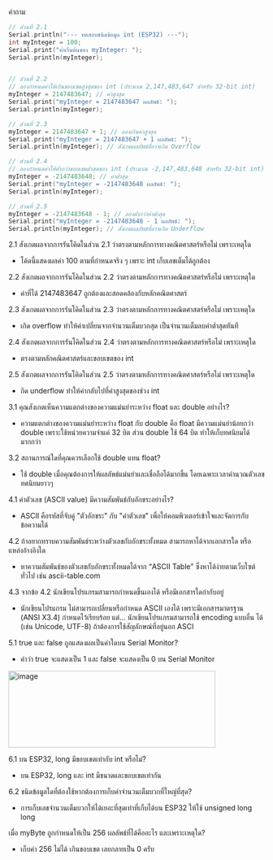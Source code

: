 คำถาม

``` c
// ส่วนที่ 2.1
Serial.println("--- ทดสอบชนิดข้อมูล int (ESP32) ---");
int myInteger = 100;
Serial.print("ค่าเริ่มต้นของ myInteger: ");
Serial.println(myInteger);


// ส่วนที่ 2.2
// ลองกำหนดค่าให้เกินขอบเขตสูงสุดของ int (ประมาณ 2,147,483,647 สำหรับ 32-bit int)
myInteger = 2147483647; // ค่าสูงสุด
Serial.print("myInteger = 2147483647 ผลลัพธ์: ");
Serial.println(myInteger);

// ส่วนที่ 2.3
myInteger = 2147483647 + 1; // ลองเกินค่าสูงสุด
Serial.print("myInteger = 2147483647 + 1 ผลลัพธ์: ");
Serial.println(myInteger); // สังเกตผลลัพธ์ที่อาจเกิด Overflow

// ส่วนที่ 2.4
// ลองกำหนดค่าให้ต่ำกว่าขอบเขตต่ำสุดของ int (ประมาณ -2,147,483,648 สำหรับ 32-bit int)
myInteger = -2147483648; // ค่าต่ำสุด
Serial.print("myInteger = -2147483648 ผลลัพธ์: ");
Serial.println(myInteger);

// ส่วนที่ 2.5
myInteger = -2147483648 - 1; // ลองต่ำกว่าค่าต่ำสุด
Serial.print("myInteger = -2147483648 - 1 ผลลัพธ์: ");
Serial.println(myInteger); // สังเกตผลลัพธ์ที่อาจเกิด Underflow
```

2.1 สังเกตผลจากการรันโคิดในส่วน 2.1 ว่าตรงตามหลักการทางคณิตศาสตร์หรือไม่ เพราะเหตุใด
- โค้ดนี้แสดงผลค่า 100 ตามที่กำหนดจริง ๆ เพราะ int เก็บเลขเต็มได้ถูกต้อง

2.2 สังเกตผลจากการรันโคิดในส่วน 2.2 ว่าตรงตามหลักการทางคณิตศาสตร์หรือไม่ เพราะเหตุใด
-  ค่าที่ได้ 2147483647 ถูกต้องและสอดคล้องกับหลักคณิตศาสตร์

2.3 สังเกตผลจากการรันโคิดในส่วน 2.3 ว่าตรงตามหลักการทางคณิตศาสตร์หรือไม่ เพราะเหตุใด
-  เกิด overflow ทำให้ค่าเปลี่ยนจากจำนวนเต็มบวกสุด เป็นจำนวนเต็มลบค่าต่ำสุดทันที
  
2.4 สังเกตผลจากการรันโคิดในส่วน 2.4 ว่าตรงตามหลักการทางคณิตศาสตร์หรือไม่ เพราะเหตุใด
-  ตรงตามหลักคณิตศาสตร์และขอบเขตของ int
  
2.5 สังเกตผลจากการรันโคิดในส่วน 2.5 ว่าตรงตามหลักการทางคณิตศาสตร์หรือไม่ เพราะเหตุใด
-  กิด underflow ทำให้ค่ากลับไปที่ค่าสูงสุดของช่วง int

3.1 คุณสังเกตเห็นความแตกต่างของความแม่นยำระหว่าง float และ double อย่างไร?
  - ความแตกต่างของความแม่นยำระหว่าง float กับ double คือ float มีความแม่นยำน้อยกว่า double เพราะใช้หน่วยความจำแค่ 32 บิต ส่วน double ใช้ 64 บิต ทำให้เก็บทศนิยมได้มากกว่า

3.2 สถานการณ์ใดที่คุณควรเลือกใช้ double แทน float?
  - ใช้ double เมื่อคุณต้องการให้ผลลัพธ์แม่นยำและเชื่อถือได้มากขึ้น โดยเฉพาะเวลาคำนวณตัวเลขทศนิยมยาวๆ

4.1 ค่าตัวเลข (ASCII value) มีความสัมพันธ์กับอักขระอย่างไร?
  - ASCII คือรหัสที่จับคู่ "ตัวอักขระ" กับ "ค่าตัวเลข" เพื่อให้คอมพิวเตอร์เข้าใจและจัดการกับข้อความได้

4.2 ถ้าอยากทราบความสัมพันธ์ระหว่างตัวเลขกับอักขระทั้งหมด สามารถหาได้จากเอกสารใด หรือแหล่งอ้างอิงใด
  - หาความสัมพันธ์ของตัวเลขกับอักขระทั้งหมดได้จาก “ASCII Table” ซึ่งหาได้ง่ายตามเว็บไซต์ทั่วไป เช่น ascii-table.com

4.3 จากข้อ 4.2 นักเขียนโปรแกรมสามารถกำหนดขึ้นเองได้ หรือมีเอกสารใดกำกับอยู่
  - นักเขียนโปรแกรม ไม่สามารถเปลี่ยนหรือกำหนด ASCII เองได้ เพราะมีเอกสารมาตรฐาน (ANSI X3.4) กำหนดไว้เรียบร้อย แต่… นักเขียนโปรแกรมสามารถใช้ encoding แบบอื่น ได้ (เช่น Unicode, UTF-8) ถ้าต้องการใช้สัญลักษณ์ที่อยู่นอก ASCI
  
5.1 true และ false ถูกแสดงผลเป็นค่าใดบน Serial Monitor?
  - คำว่า true จะแสดงเป็น 1 และ false จะแสดงเป็น 0 บน Serial Monitor
<img width="407" height="151" alt="image" src="https://github.com/user-attachments/assets/0de65ddb-05ca-424c-8141-e554e2d15ee4" />

6.1 บน ESP32, long มีขอบเขตเท่ากับ int หรือไม่?
  - บน ESP32, long และ int มีขนาดและขอบเขตเท่ากัน

6.2 ชนิดข้อมูลใดที่ต้องใช้หากต้องการเก็บค่าจำนวนเต็มบวกที่ใหญ่ที่สุด?
  - การเก็บเลขจำนวนเต็มบวกให้ได้เยอะที่สุดเท่าที่เก็บได้บน ESP32 ให้ใช้ unsigned long long

เมื่อ myByte ถูกกำหนดให้เป็น 256 ผลลัพธ์ที่ได้คืออะไร และเพราะเหตุใด?
  - เก็บค่า 256 ไม่ได้ เกินขอบเขต เลยกลายเป็น 0 ครับ
